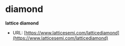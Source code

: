 # diamond
**lattice diamond**

* URL: [https://www.latticesemi.com/latticediamond](https://www.latticesemi.com/latticediamond)

